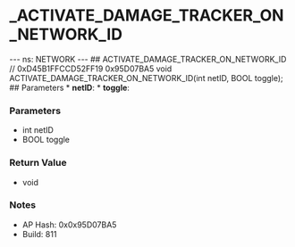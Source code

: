 # _ACTIVATE_DAMAGE_TRACKER_ON_NETWORK_ID

--- ns: NETWORK --- ## ACTIVATE_DAMAGE_TRACKER_ON_NETWORK_ID  // 0xD45B1FFCCD52FF19 0x95D07BA5 void ACTIVATE_DAMAGE_TRACKER_ON_NETWORK_ID(int netID, BOOL toggle);   ## Parameters * **netID**: * **toggle**:

### Parameters
* int netID
* BOOL toggle

### Return Value
* void

### Notes
* AP Hash: 0x0x95D07BA5
* Build: 811


